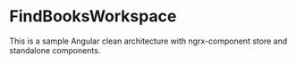 # FindBooksWorkspace

This is a sample Angular clean architecture with ngrx-component store and standalone components.
